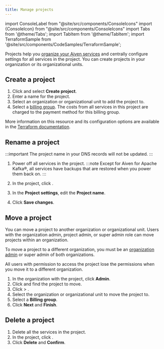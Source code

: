 ```yaml
---
title: Manage projects
---
```


import ConsoleLabel from "@site/src/components/ConsoleIcons"
import {ConsoleIcon} from "@site/src/components/ConsoleIcons"
import Tabs from '@theme/Tabs';
import TabItem from '@theme/TabItem';
import TerraformSample from '@site/src/components/CodeSamples/TerraformSample';

Projects help you
[organize your Aiven services](https://aiven.io/docs/platform/concepts/orgs-units-projects#projects)
and centrally configure settings for all services in the project. You can create
projects in your organization or its organizational units.

## Create a project

<Tabs groupId="group1">
<TabItem value="console" label="Console" default>

1.  Click <ConsoleLabel name="Projects"/> and select **Create project**.
1.  Enter a name for the project.
1.  Select an organization or organizational unit to add the project to.
1.  Select a [billing group](/docs/platform/howto/use-billing-groups).
    The costs from all services in this project are charged to the
    payment method for this billing group.

</TabItem>
<TabItem value="terraform" label="Terraform example usage">

<TerraformSample filename='resources/aiven_project/resource.tf' />

More information on this resource and its configuration options are available in the
[Terraform documentation](https://registry.terraform.io/providers/aiven/aiven/latest/docs/resources/project).

</TabItem>
</Tabs>

## Rename a project

:::important
The project name in your DNS records will not be updated.
:::

1. Power off all services in the project.
   :::note
    Except for Aiven for Apache Kafka®, all services have backups that
    are restored when you power them back on.
   :::

1. In the project, click <ConsoleLabel name="projectsettings"/>.
1. In the **Project settings**, edit the **Project name**.
1. Click **Save changes**.

## Move a project

You can move a project to another organization or organizational unit.
Users with the organization admin, project admin, or super admin role can move projects
within an organization.

To move a project to a different organization, you must be an
[organization admin](/docs/platform/concepts/permissions#organization-roles-and-permissions)
or super admin of both organizations.

All users with permission to access the project lose the permissions when you
move it to a different organization.

1.  In the organization with the project, click **Admin**.
1.  Click <ConsoleLabel name="Projects"/> and find the project to move.
1.  Click <ConsoleIcon name="more"/> > <ConsoleLabel name="Move project"/>.
1.  Select the organization or organizational unit to move the project to.
1.  Select a **Billing group**.
1.  Click **Next** and **Finish**.

## Delete a project

1. Delete all the services in the project.
1. In the project, click <ConsoleLabel name="projectsettings"/>.
1. Click **Delete** and **Confirm**.
